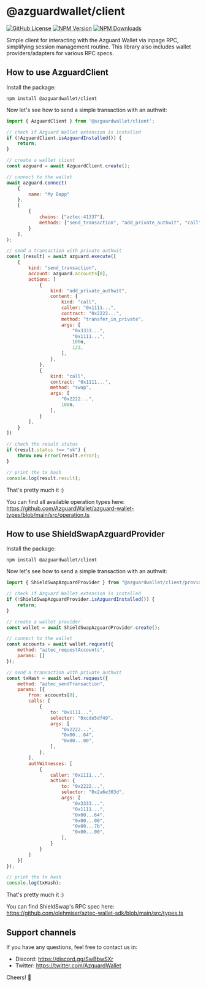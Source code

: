 # @azguardwallet/client

[![GitHub License](https://img.shields.io/github/license/AzguardWallet/azguard-wallet-client)](https://github.com/AzguardWallet/azguard-wallet-client/blob/main/LICENSE)
[![NPM Version](https://img.shields.io/npm/v/@azguardwallet/client)](https://www.npmjs.com/package/@azguardwallet/client)
[![NPM Downloads](https://img.shields.io/npm/dt/@azguardwallet/client)](https://www.npmjs.com/package/@azguardwallet/client)

Simple client for interacting with the Azguard Wallet via inpage RPC, simplifying session management routine.
This library also includes wallet providers/adapters for various RPC specs.

## How to use AzguardClient

Install the package:

```shell
npm install @azguardwallet/client
```

Now let's see how to send a simple transaction with an authwit:

```js
import { AzguardClient } from '@azguardwallet/client';

// check if Azguard Wallet extension is installed
if (!AzguardClient.isAzguardInstalled()) {
    return;
}

// create a wallet client
const azguard = await AzguardClient.create();

// connect to the wallet
await azguard.connect(
    {
        name: "My Dapp"
    },
    [
        {
            chains: ["aztec:41337"],
            methods: ["send_transaction", "add_private_authwit", "call"],
        }
    ],
);

// send a transaction with private authwit
const [result] = await azguard.execute([
    {
        kind: "send_transaction",
        account: azguard.accounts[0],
        actions: [
            {
                kind: "add_private_authwit",
                content: {
                    kind: "call",
                    caller: "0x1111...",
                    contract: "0x2222...",
                    method: "transfer_in_private",
                    args: [
                        "0x3333...",
                        "0x1111...",
                        100n,
                        123,
                    ],
                },
            },
            {
                kind: "call",
                contract: "0x1111...",
                method: "swap",
                args: [
                    "0x2222...",
                    100n,
                ],
            }
        ],
    }
])

// check the result status
if (result.status !== "ok") {
    throw new Error(result.error);
}

// print the tx hash
console.log(result.result);
```

That's pretty much it :)

You can find all available operation types here: https://github.com/AzguardWallet/azguard-wallet-types/blob/main/src/operation.ts

## How to use ShieldSwapAzguardProvider


Install the package:

```shell
npm install @azguardwallet/client
```

Now let's see how to send a simple transaction with an authwit:

```js
import { ShieldSwapAzguardProvider } from "@azguardwallet/client/providers";

// check if Azguard Wallet extension is installed
if (!ShieldSwapAzguardProvider.isAzguardInstalled()) {
    return;
}

// create a wallet provider
const wallet = await ShieldSwapAzguardProvider.create();

// connect to the wallet
const accounts = await wallet.request({
    method: "aztec_requestAccounts",
    params: []
});

// send a transaction with private authwit
const txHash = await wallet.request({
    method: "aztec_sendTransaction",
    params: [{
        from: accounts[0],
        calls: [
            {
                to: "0x1111...",
                selector: "0xcde5df49",
                args: [
                    "0x2222...",
                    "0x00...64",
                    "0x00...00",
                ],
            },
        ],
        authWitnesses: [
            {
                caller: "0x1111...",
                action: {
                    to: "0x2222...",
                    selector: "0x2a6e303d",
                    args: [
                        "0x3333...",
                        "0x1111...",
                        "0x00...64",
                        "0x00...00",
                        "0x00...7b",
                        "0x00...00",
                    ],
                }
            }
        ]
    }]
});

// print the tx hash
console.log(txHash);
```

That's pretty much it :)

You can find ShieldSwap's RPC spec here: https://github.com/olehmisar/aztec-wallet-sdk/blob/main/src/types.ts

## Support channels

If you have any questions, feel free to contact us in:
- Discord: https://discord.gg/SwBbwSXr
- Twitter: https://twitter.com/AzguardWallet

Cheers! 🍺